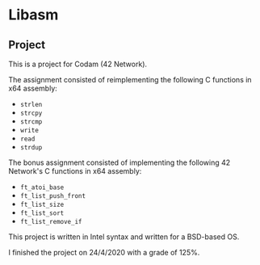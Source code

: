 # Libasm

## Project

This is a project for Codam (42 Network). <br>

The assignment consisted of reimplementing the following C functions in x64 assembly:
- `strlen`
- `strcpy`
- `strcmp`
- `write`
- `read`
- `strdup`

The bonus assignment consisted of implementing the following 42 Network's C functions in x64 assembly:
- `ft_atoi_base`
- `ft_list_push_front`
- `ft_list_size`
- `ft_list_sort`
- `ft_list_remove_if`

This project is written in Intel syntax and written for a BSD-based OS.

I finished the project on 24/4/2020 with a grade of 125%.
